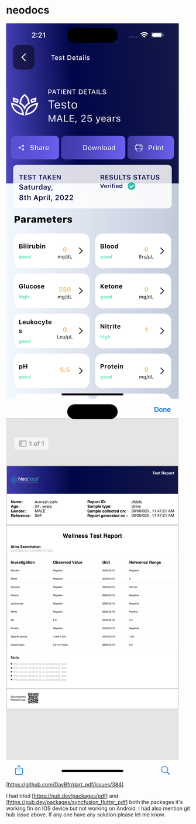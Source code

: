# neodocs

![](screen_shots/1.png)
![](screen_shots/2.png)


[https://github.com/DavBfr/dart_pdf/issues/384]

I had tried [https://pub.dev/packages/pdf] and [https://pub.dev/packages/syncfusion_flutter_pdf] both the packages it's working fin on IOS device but not working on Android.
I had also mention git hub issue above. 
If any one have any solution please let me know.
